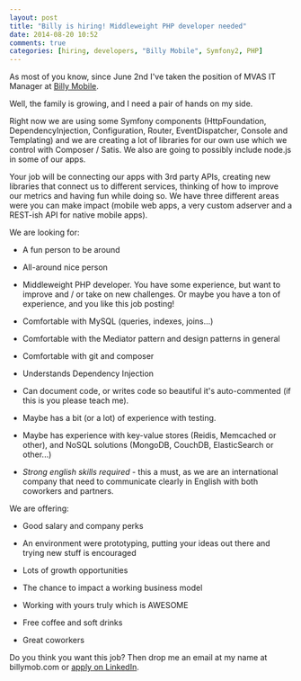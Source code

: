 ```yaml
---
layout: post
title: "Billy is hiring! Middleweight PHP developer needed"
date: 2014-08-20 10:52
comments: true
categories: [hiring, developers, "Billy Mobile", Symfony2, PHP]
---
```


As most of you know, since June 2nd I've taken the position of MVAS IT Manager at [Billy Mobile](http://www.billymob.com). 

Well, the family is growing, and I need a pair of hands on my side. 

Right now we are using some Symfony components (HttpFoundation, DependencyInjection, Configuration, Router, EventDispatcher, Console and Templating) and we are creating a lot of libraries for our own use which we control with Composer / Satis. We also are going to possibly include node.js in some of our apps.

Your job will be connecting our apps with 3rd party APIs, creating new libraries that connect us to different services, thinking of how to improve our metrics and having fun while doing so. We have three different areas were you can make impact (mobile web apps, a very custom adserver and a REST-ish API for native mobile apps).

We are looking for: 

   - A fun person to be around

   - All-around nice person

   - Middleweight PHP developer. You have some experience, but want to improve and / or take on new challenges. Or maybe you have a ton of experience, and you like this job posting!

   - Comfortable with MySQL (queries, indexes, joins...)

   - Comfortable with the Mediator pattern and design patterns in general

   - Comfortable with git and composer

   - Understands Dependency Injection 

   - Can document code, or writes code so beautiful it's auto-commented (if this is you please teach me).

   - Maybe has a bit (or a lot) of experience with testing.

   - Maybe has experience with key-value stores (Reidis, Memcached or other), and NoSQL solutions (MongoDB, CouchDB, ElasticSearch or other...)

   - *Strong english skills required* - this a must, as we are an international company that need to communicate clearly in English with both coworkers and partners.


We are offering:

   - Good salary and company perks

   - An environment were prototyping, putting your ideas out there and trying new stuff is encouraged

   - Lots of growth opportunities

   - The chance to impact a working business model

   - Working with yours truly which is AWESOME

   - Free coffee and soft drinks

   - Great coworkers

Do you think you want this job? Then drop me an email at my name at billymob.com or [apply on LinkedIn](https://www.linkedin.com/jobs2/view/11081010?trk=biz-overview-job-post).
